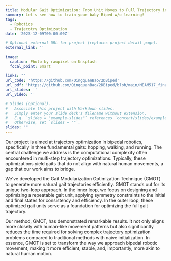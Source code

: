```yaml
---
title: Modular Gait Optimization: From Unit Moves to Full Trajectory in Bipedal Systems
summary: Let's see how to train your baby Biped w/o learning!
tags:
  - Robotics
  - Trajecotry Optimization
date: '2023-12-09T00:00:00Z'

# Optional external URL for project (replaces project detail page).
external_link: ''

image:
  caption: Photo by rawpixel on Unsplash
  focal_point: Smart

links: ""
url_code: 'https://github.com/QingquanBao/2DBiped'
url_pdf: 'https://github.com/QingquanBao/2DBiped/blob/main/MEAM517_final_report.pdf'
url_slides: ''
url_video: ''

# Slides (optional).
#   Associate this project with Markdown slides.
#   Simply enter your slide deck's filename without extension.
#   E.g. `slides = "example-slides"` references `content/slides/example-slides.md`.
#   Otherwise, set `slides = ""`.
slides: ""
---
```


Our project is aimed at trajectory optimization in bipedal robotics, specifically in three fundamental gaits: hopping, walking, and running. The central challenge we address is the computational complexity often encountered in multi-step trajectory optimizations. Typically, these optimizations yield gaits that do not align with natural human movements, a gap that our work aims to bridge.

We've developed the Gait Modularization Optimization Technique (GMOT) to generate more natural gait trajectories efficiently. GMOT stands out for its unique two-loop approach. In the inner loop, we focus on designing and optimizing a repeatable gait unit, applying symmetry constraints to the initial and final states for consistency and efficiency. In the outer loop, these optimized gait units serve as a foundation for optimizing the full gait trajectory.

Our method, GMOT, has demonstrated remarkable results. It not only aligns more closely with human-like movement patterns but also significantly reduces the time required for solving complex trajectory optimization problems compared to traditional methods with naive initialization. In essence, GMOT is set to transform the way we approach bipedal robotic movement, making it more efficient, stable, and, importantly, more akin to natural human motion.
